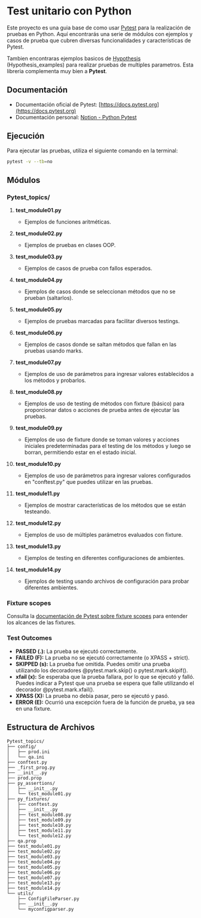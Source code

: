 # Test unitario con Python

Este proyecto es una guia base de como usar [Pytest](https://docs.pytest.org) para la realización de pruebas en Python. Aquí encontrarás una serie de módulos con ejemplos y casos de prueba que cubren diversas funcionalidades y características de Pytest.

Tambien encontraras ejemplos basicos de [Hypothesis](https://hypothesis.readthedocs.io) (Hypothesis_examples) para realizar pruebas de multiples parametros. Esta libreria complementa muy bien a **Pytest**.

## Documentación

- Documentación oficial de Pytest: [https://docs.pytest.org](https://docs.pytest.org)
- Documentación personal: [Notion - Python Pytest](https://broadleaf-result-3b7.notion.site/Python-pytest-3ba9d2d68b1040b7a820611532d23a3f?pvs=4)

## Ejecución

Para ejecutar las pruebas, utiliza el siguiente comando en la terminal:

```bash
pytest -v --tb=no
```

## Módulos

### Pytest_topics/

1. **test_module01.py**
   - Ejemplos de funciones aritméticas.

2. **test_module02.py**
   - Ejemplos de pruebas en clases OOP.

3. **test_module03.py**
   - Ejemplos de casos de prueba con fallos esperados.

4. **test_module04.py**
   - Ejemplos de casos donde se seleccionan métodos que no se prueban (saltarlos).

5. **test_module05.py**
   - Ejemplos de pruebas marcadas para facilitar diversos testings.

6. **test_module06.py**
   - Ejemplos de casos donde se saltan métodos que fallan en las pruebas usando marks.

7. **test_module07.py**
   - Ejemplos de uso de parámetros para ingresar valores establecidos a los métodos y probarlos.

8. **test_module08.py**
   - Ejemplos de uso de testing de métodos con fixture (básico) para proporcionar datos o acciones de prueba antes de ejecutar las pruebas.

9. **test_module09.py**
   - Ejemplos de uso de fixture donde se toman valores y acciones iniciales predeterminadas para el testing de los métodos y luego se borran, permitiendo estar en el estado inicial.

10. **test_module10.py**
    - Ejemplos de uso de parámetros para ingresar valores configurados en "conftest.py" que puedes utilizar en las pruebas.

11. **test_module11.py**
    - Ejemplos de mostrar características de los métodos que se están testeando.

12. **test_module12.py**
    - Ejemplos de uso de múltiples parámetros evaluados con fixture.

13. **test_module13.py**
    - Ejemplos de testing en diferentes configuraciones de ambientes.

14. **test_module14.py**
    - Ejemplos de testing usando archivos de configuración para probar diferentes ambientes.

### Fixture scopes

Consulta la [documentación de Pytest sobre fixture scopes](https://docs.pytest.org/en/6.2.x/fixture.html) para entender los alcances de las fixtures.

### Test Outcomes

- **PASSED (.):** La prueba se ejecutó correctamente.
- **FAILED (F):** La prueba no se ejecutó correctamente (o XPASS + strict).
- **SKIPPED (s):** La prueba fue omitida. Puedes omitir una prueba utilizando los decoradores @pytest.mark.skip() o pytest.mark.skipif().
- **xfail (x):** Se esperaba que la prueba fallara, por lo que se ejecutó y falló. Puedes indicar a Pytest que una prueba se espera que falle utilizando el decorador @pytest.mark.xfail().
- **XPASS (X):** La prueba no debía pasar, pero se ejecutó y pasó.
- **ERROR (E):** Ocurrió una excepción fuera de la función de prueba, ya sea en una fixture.

## Estructura de Archivos

```
Pytest_topics/
├── config/
│   ├── prod.ini
│   └── qa.ini
├── conftest.py
├── _first_prog.py
├── __init__.py
├── prod.prop
├── py_assertions/
│   ├── __init__.py
│   └── test_module01.py
├── py_fixtures/
│   ├── conftest.py
│   ├── __init__.py
│   ├── test_module08.py
│   ├── test_module09.py
│   ├── test_module10.py
│   ├── test_module11.py
│   └── test_module12.py
├── qa.prop
├── test_module01.py
├── test_module02.py
├── test_module03.py
├── test_module04.py
├── test_module05.py
├── test_module06.py
├── test_module07.py
├── test_module13.py
├── test_module14.py
└── utils/
    ├── ConfigFileParser.py
    ├── __init__.py
    └── myconfigparser.py
```